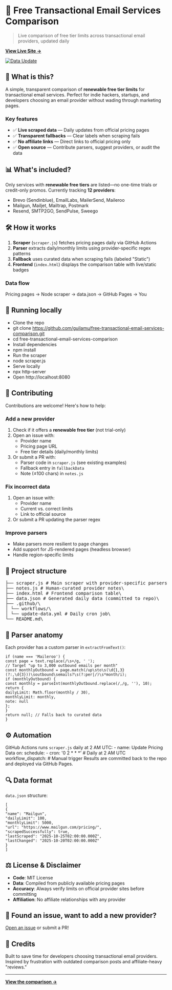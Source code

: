 # 📧 Free Transactional Email Services Comparison

> Live comparison of free tier limits across transactional email providers, updated daily

**[View Live Site →](https://guilamu.github.io/free-transactional-email-services-comparison/)**

[![Data Update](https://github.com/guilamu/free-transactional-email-services-comparison/actions/workflows/update-data.yml/badge.svg)](https://github.com/guilamu/free-transactional-email-services-comparison/actions)

## 🎯 What is this?

A simple, transparent comparison of **renewable free tier limits** for transactional email services. Perfect for indie hackers, startups, and developers choosing an email provider without wading through marketing pages.

### Key features
- ✅ **Live scraped data** — Daily updates from official pricing pages
- ✅ **Transparent fallbacks** — Clear labels when scraping fails
- ✅ **No affiliate links** — Direct links to official pricing only
- ✅ **Open source** — Contribute parsers, suggest providers, or audit the data

## 📊 What's included?

Only services with **renewable free tiers** are listed—no one-time trials or credit-only promos. Currently tracking **12 providers**:

- Brevo (Sendinblue), EmailLabs, MailerSend, Maileroo
- Mailgun, Mailjet, Mailtrap, Postmark
- Resend, SMTP2GO, SendPulse, Sweego

## 🛠️ How it works

1. **Scraper** (`scraper.js`) fetches pricing pages daily via GitHub Actions
2. **Parser** extracts daily/monthly limits using provider-specific regex patterns
3. **Fallback** uses curated data when scraping fails (labeled "Static")
4. **Frontend** (`index.html`) displays the comparison table with live/static badges

### Data flow
Pricing pages → Node scraper → data.json → GitHub Pages → You


## 🚀 Running locally

- Clone the repo
- git clone https://github.com/guilamu/free-transactional-email-services-comparison.git
- cd free-transactional-email-services-comparison
- Install dependencies
- npm install
- Run the scraper
- node scraper.js
- Serve locally
- npx http-server
- Open http://localhost:8080

## 🤝 Contributing

Contributions are welcome! Here's how to help:

### Add a new provider

1. Check if it offers a **renewable free tier** (not trial-only)
2. Open an issue with:
   - Provider name
   - Pricing page URL
   - Free tier details (daily/monthly limits)
3. Or submit a PR with:
   - Parser code in `scraper.js` (see existing examples)
   - Fallback entry in `fallbackData`
   - Note (≤100 chars) in `notes.js`

### Fix incorrect data

1. Open an issue with:
   - Provider name
   - Current vs. correct limits
   - Link to official source
2. Or submit a PR updating the parser regex

### Improve parsers

- Make parsers more resilient to page changes
- Add support for JS-rendered pages (headless browser)
- Handle region-specific limits

## 📂 Project structure
<pre>
├── scraper.js # Main scraper with provider-specific parsers\
├── notes.js # Human-curated provider notes\
├── index.html # Frontend comparison table\
├── data.json # Generated daily data (committed to repo)\
├── .github/\
│ └── workflows/\
│ └── update-data.yml # Daily cron job\
└── README.md\
</pre>

## 🧩 Parser anatomy

Each provider has a custom parser in `extractFromText()`:
```// Example: Maileroo parser
if (name === 'Maileroo') {
const page = text.replace(/\s+/g, ' ');
// Target "up to 3,000 outbound emails per month"
const monthlyOutbound = page.match(/up\sto\s(\d{1,3}(?:,\d{3}))\soutbound\semails?\s(?:per|/)\s*month/i);
if (monthlyOutbound) {
const monthly = parseInt(monthlyOutbound.replace(/,/g, ''), 10);
return {
dailyLimit: Math.floor(monthly / 30),
monthlyLimit: monthly,
note: null
};
}
return null; // Falls back to curated data
}
```
## ⚙️ Automation

GitHub Actions runs `scraper.js` daily at 2 AM UTC: - name: Update Pricing Data on: schedule: - cron: '0 2 * * *' # Daily at 2 AM UTC workflow_dispatch: # Manual trigger Results are committed back to the repo and deployed via GitHub Pages.

## 🔍 Data format

`data.json` structure:
```
[
{
"name": "Mailgun",
"dailyLimit": 100,
"monthlyLimit": 5000,
"url": "https://www.mailgun.com/pricing/",
"scrapedSuccessfully": true,
"lastScraped": "2025-10-25T02:00:00.000Z",
"lastChanged": "2025-10-20T02:00:00.000Z"
}
]
```

## ⚖️ License & Disclaimer

- **Code**: MIT License
- **Data**: Compiled from publicly available pricing pages
- **Accuracy**: Always verify limits on official provider sites before committing
- **Affiliation**: No affiliate relationships with any provider

## 🐛 Found an issue, want to add a new provider?

[Open an issue](https://github.com/guilamu/free-transactional-email-services-comparison/issues/new/choose) or submit a PR!

## 🙏 Credits

Built to save time for developers choosing transactional email providers. Inspired by frustration with outdated comparison posts and affiliate-heavy "reviews."

---

**[View the comparison →](https://guilamu.github.io/free-transactional-email-services-comparison/)**
